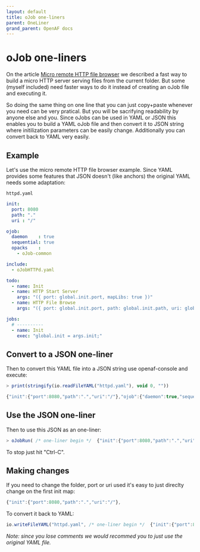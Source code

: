 ```yaml
---
layout: default
title: oJob one-liners
parent: OneLiner
grand_parent: OpenAF docs
---
```


# oJob one-liners

On the article [Micro remote HTTP file browser](https://openafs.blogspot.com/2019/07/micro-remote-http-file-browser.html) we described a fast way to build a micro HTTP server serving files from the current folder. But some (myself included) need faster ways to do it instead of creating an oJob file and executing it.

So doing the same thing on one line that you can just copy+paste whenever you need can be very pratical. But you will be sacrifying readability by anyone else and you. Since oJobs can be used in YAML or JSON this enables you to build a YAML oJob file and then convert it to JSON string where initilization parameters can be easily change. Additionally you can convert back to YAML very easily. 

## Example

Let's use the micro remote HTTP file browser example. Since YAML provides some features that JSON doesn't (like anchors) the original YAML needs some adaptation:

`httpd.yaml`
````yaml
init:
  port: 8080
  path: "."
  uri : "/"

ojob:
  daemon    : true
  sequential: true
  opacks    :
    - oJob-common

include:
  - oJobHTTPd.yaml

todo:
  - name: Init
  - name: HTTP Start Server
    args: "({ port: global.init.port, mapLibs: true })"
  - name: HTTP File Browse
    args: "({ port: global.init.port, path: global.init.path, uri: global.init.uri })"

jobs:
  # ----------
  - name: Init
    exec: "global.init = args.init;"
````

## Convert to a JSON one-liner

Then to convert this YAML file into a JSON string use openaf-console and execute:

````javascript
> print(stringify(io.readFileYAML("httpd.yaml"), void 0, ""))

{"init":{"port":8080,"path":".","uri":"/"},"ojob":{"daemon":true,"sequential":true,"opacks":["oJob-common"]},"include":["oJobHTTPd.yaml"],"todo":[{"name":"Init"},{"name":"HTTP Start Server","args":"({ port: global.init.port, mapLibs: true })"},{"name":"HTTP File Browse","args":"({ port: global.init.port, path: global.init.path, uri: global.init.uri })"}],"jobs":[{"name":"Init","exec":"global.init = args.init;"}]}
````

## Use the JSON one-liner

Then to use this JSON as an one-liner:

````javascript
> oJobRun( /* one-liner begin */  {"init":{"port":8080,"path":".","uri":"/"},"ojob":{"daemon":true,"sequential":true,"opacks":["oJob-common"]},"include":["oJobHTTPd.yaml"],"todo":[{"name":"Init"},{"name":"HTTP Start Server","args":"({ port: global.init.port, mapLibs: true })"},{"name":"HTTP File Browse","args":"({ port: global.init.port, path: global.init.path, uri: global.init.uri })"}],"jobs":[{"name":"Init","exec":"global.init = args.init;"}]}  /* one-liner end */ );
````

To stop just hit "Ctrl-C".

## Making changes

If you need to change the folder, port or uri used it's easy to just direclty change on the first init map:

````javascript
{"init":{"port":8080,"path":".","uri":"/"},
````

To convert it back to YAML:

````javascript
io.writeFileYAML("httpd.yaml", /* one-liner begin */  {"init":{"port":8080,"path":".","uri":"/"},"ojob":{"daemon":true,"sequential":true,"opacks":["oJob-common"]},"include":["oJobHTTPd.yaml"],"todo":[{"name":"Init"},{"name":"HTTP Start Server","args":"({ port: global.init.port, mapLibs: true })"},{"name":"HTTP File Browse","args":"({ port: global.init.port, path: global.init.path, uri: global.init.uri })"}],"jobs":[{"name":"Init","exec":"global.init = args.init;"}]}  /* one-line end */ );
````

_Note: since you lose comments we would recommed you to just use the original YAML file._